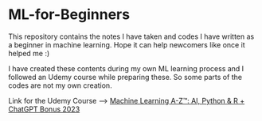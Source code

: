 # ML-for-Beginners
This repository contains the notes I have taken and codes I have written as a beginner in machine learning. Hope it can help newcomers like once it helped me :)

I have created these contents during my own ML learning process and I followed an Udemy course while preparing these. So some parts of the codes are not my own creation. 

Link for the Udemy Course --> [Machine Learning A-Z™: AI, Python & R + ChatGPT Bonus 2023](https://www.udemy.com/course/machinelearning/)

